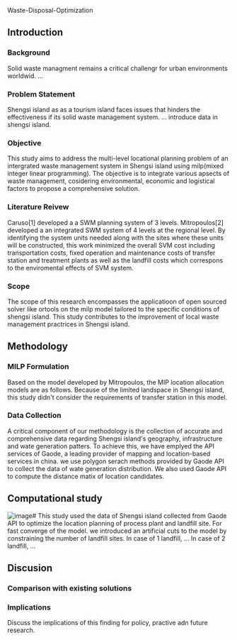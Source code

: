 Waste-Disposal-Optimization
## Introduction
### Background
Solid waste managment remains a critical challengr for urban environments worldwid. ...
### Problem Statement
Shengsi island as as a tourism  island faces issues that hinders the effectiveness if its  solid waste management system. ... introduce data in shengsi island.  
### Objective
This study aims to address the multi-level locational planning problem of an intergrated waste management system in Shengsi island using milp(mixed integer linear programming). The objective is to integrate various apsects of waste management, cosidering environmental, economic and logistical factors to propose a comprehensive solution.
### Literature Reivew
Caruso[1] developed a a SWM planning system of 3 levels.
Mitropoulos[2] developed a  an integrated SWM system of 4 levels at the regional level. By identifying the system units needed along with the sites where these units will be constructed, this work minimized the overall SVM cost including transportation costs,  fixed
operation and maintenance costs of transfer station and treatment plants as well as the landfill costs which correspons to the enviromental effects of SVM system.
### Scope
The scope of this research encompasses the applicatioon of open sourced solver like ortools on the milp model tailored to the specific conditions of shengsi island. This study contributes to the improvement of local waste management practrices in Shengsi island. 
## Methodology
### MILP Formulation
Based on the model developed by Mitropoulos, the MIP location allocation models are as follows.  Because of the limited landspace in Shengsi island, this study didn't consider the requirements of transfer station in this model.
### Data Collection
A critical component of our methodology is the collection of accurate and comprehensive data regarding Shengsi island's geography, infrastructure and wate generation patters. To achieve this, we have emplyed the API services of Gaode, a leading provider of mapping and location-based services in china.
we use polygon serach methods provided by Gaode API to collect the data of wate generation distribution. We also used Gaode API to compute the distance matix of location candidates.
## Computational study
![image](https://github.com/Minefix049/Waste-Disposal-Optimization/assets/30038539/3faa29fe-5da4-4c4c-8072-019140689d59)# 
This study used the data of Shengsi island collected from Gaode API to optimize the location planning of process plant and landfill site. For  fast converge of the model. we introduced an artificial cuts to the model by constraining the number of landfill sites.
In case of 1 landfill, ...
In case of 2 landfill, ...
## Discusion
### Comparison with existing solutions
### Implications
Discuss the implications of this finding for policy, practive adn future research.
